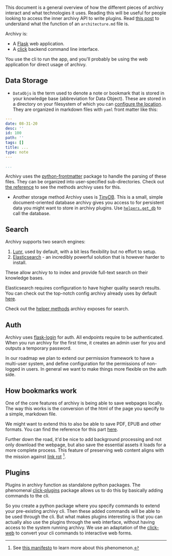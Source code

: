 
This document is a general overview of how the different pieces of archivy interact and what technologies it uses. Reading this will be useful for people looking to access the inner archivy API to write plugins. Read [this post](https://www.uzpg.me/tech/2020/07/21/architecture-md.html) to understand what the function of an `architecture.md` file is.


Archivy is:

- A [Flask](https://flask.palletsprojects.com/) web application.
- A [click](https://click.palletsprojects.com/) backend command line interface.


You use the cli to run the app, and you'll probably be using the web application for direct usage of archivy.


## Data Storage

- `DataObjs` is the term used to denote a note or bookmark that is stored in your knowledge base (abbreviation for Data Object). These are stored in a directory on your filesystem of which you can [configure the location](../config.md). They are organized in markdown files with `yaml` front matter like this:

```yaml
---
date: 08-31-20
desc: ''
id: 100
path: ''
tags: []
title: ...
type: note
---

...
```

Archivy uses the [python-frontmatter](https://python-frontmatter.readthedocs.io/en/latest/) package to handle the parsing of these files. They can be organized into user-specified sub-directories. Check out [the reference](filesystem_layer.md) to see the methods archivy uses for this.

- Another storage method Archivy uses is [TinyDB](https://tinydb.readthedocs.io/en/stable/). This is a small, simple document-oriented database archivy gives you access to for persistent data you might want to store in archivy plugins. Use [`helpers.get_db`](/reference/helpers/#archivy.helpers.get_db) to call the database.

## Search

Archivy supports two search engines:

1. [Lunr](https://lunrjs.com), used by default, with a bit less flexibility but no effort to setup.
2. [Elasticsearch](https://www.elastic.co/) - an incredibly powerful solution that is however harder to install.

These allow archivy to to index and provide full-text search on their knowledge bases. 

Elasticsearch requires configuration to have higher quality search results. You can check out the top-notch config archivy already uses by default [here](https://github.com/archivy/archivy/blob/master/archivy/config.py).

Check out the [helper methods](search.md) archivy exposes for search.

## Auth

Archivy uses [flask-login](https://flask-login.readthedocs.io/en/latest/) for auth. All endpoints require to be authenticated. When you run archivy for the first time, it creates an admin user for you and outputs a temporary password.

In our roadmap we plan to extend our permission framework to have a multi-user system, and define configuration for the permissions of non-logged in users. In general we want to make things more flexible on the auth side.


## How bookmarks work

One of the core features of archivy is being able to save webpages locally. The way this works is the conversion of the html of the page you specify to a simple, markdown file.

We might want to extend this to also be able to save PDF, EPUB and other formats. You can find the reference for this part [here](models.md).

Further down the road, it'd be nice to add background processing and not only download the webpage, but also save the essential assets it loads for a more complete process. This feature of preserving web content aligns with the mission against [link rot](https://en.wikipedia.org/wiki/Link_rot) [^1].

## Plugins

Plugins in archivy function as standalone python packages. The phenomenal [click-plugins](https://github.com/click-contrib/click-plugins) package allows us to do this by basically adding commands to the cli. 

So you create a python package where you specify commands to extend your pre-existing archivy cli. Then these added commands will be able to be used through the cli. But what makes plugins interesting is that you can actually also use the plugins through the web interface, without having access to the system running archivy. We use an adaptation of the [click-web](https://github.com/fredrik-corneliusson/click-web) to convert your cli commands to interactive web forms.


[^1]: See [this manifesto](https://jeffhuang.com/designed_to_last/) to learn more about this phenomenon.

